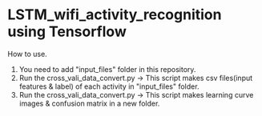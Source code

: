 # LSTM_wifi_activity_recognition using Tensorflow
How to use.
1. You need to add "input_files" folder in this repository.
2. Run the cross_vali_data_convert.py
   -> This script makes csv files(input features & label) of each activity in "input_files" folder.
3. Run the cross_vali_data_convert.py
   -> This script makes learning curve images & confusion matrix in a new folder.
